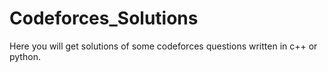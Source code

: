 # Codeforces_Solutions
Here you will get solutions of some codeforces questions written in c++ or python.
